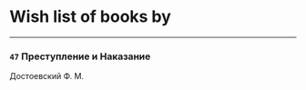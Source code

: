 # Wish list of books by [](https://plus.google.com/u/0/107964573981658495430/)
---

### `47` Преступление и Наказание
Достоевский Ф. М.

